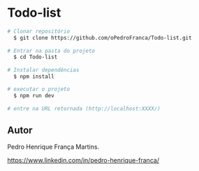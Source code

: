 # Todo-list

```bash
# Clonar repositório
  $ git clone https://github.com/oPedroFranca/Todo-list.git
  
# Entrar na pasta do projeto
  $ cd Todo-list
  
# Instalar dependências
  $ npm install

# executar o projeto
  $ npm run dev
  
# entre na URL retornada (http://localhost:XXXX/)
```

## Autor

Pedro Henrique França Martins.

https://www.linkedin.com/in/pedro-henrique-franca/
